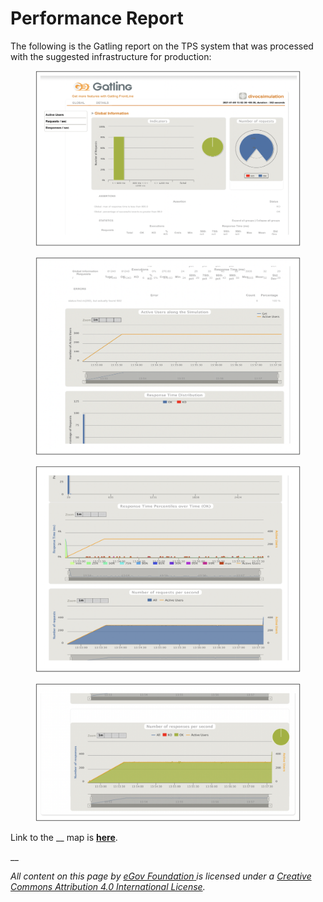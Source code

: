 # Performance Report

The following is the Gatling report on the TPS system that was processed with the suggested infrastructure for production:

<figure><img src="../.gitbook/assets/Screenshot 2022-09-20 at 12.01.05 PM.png" alt=""><figcaption></figcaption></figure>



<figure><img src="../.gitbook/assets/Screenshot 2022-09-20 at 12.01.21 PM.png" alt=""><figcaption></figcaption></figure>



<figure><img src="../.gitbook/assets/Screenshot 2022-09-20 at 12.02.42 PM.png" alt=""><figcaption></figcaption></figure>



<figure><img src="../.gitbook/assets/Screenshot 2022-09-20 at 12.02.57 PM.png" alt=""><figcaption></figcaption></figure>

Link to the __ map is [**here**](../implementing-divoc/setting-up-divoc/how-to-install-divoc.md#suggested-servers-for-ha-setup).&#x20;

__

_All content on this page by_ [_eGov Foundation_ ](https://egov.org.in/)_is licensed under a_ [_Creative Commons Attribution 4.0 International License_](http://creativecommons.org/licenses/by/4.0/)_._
